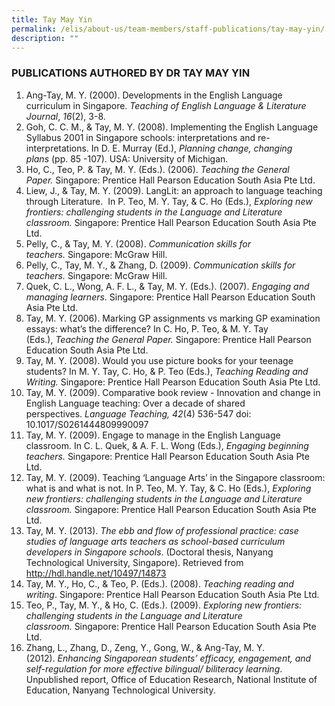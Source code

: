 ```yaml
---
title: Tay May Yin
permalink: /elis/about-us/team-members/staff-publications/tay-may-yin/
description: ""
---
```


### PUBLICATIONS AUTHORED BY DR TAY MAY YIN

1.  Ang-Tay, M. Y. (2000). Developments in the English Language curriculum in Singapore. _Teaching of English Language & Literature Journal_, _16_(2), 3-8.
2.  Goh, C. C. M., & Tay, M. Y. (2008). Implementing the English Language Syllabus 2001 in Singapore schools: interpretations and re-interpretations. In D. E. Murray (Ed.), _Planning change, changing plans_ (pp. 85 -107). USA: University of Michigan.
3.  Ho, C., Teo, P. & Tay, M. Y. (Eds.). (2006). _Teaching the General Paper._ Singapore: Prentice Hall Pearson Education South Asia Pte Ltd.
4.  Liew, J., & Tay, M. Y. (2009). LangLit: an approach to language teaching through Literature.  In P. Teo, M. Y. Tay, & C. Ho (Eds.), _Exploring new frontiers: challenging students in the Language and Literature classroom._ Singapore: Prentice Hall Pearson Education South Asia Pte Ltd.
5.  Pelly, C., & Tay, M. Y. (2008). _Communication skills for teachers._ Singapore: McGraw Hill.
6.  Pelly, C., Tay, M. Y., & Zhang, D. (2009). _Communication skills for teachers._ Singapore: McGraw Hill.
7.  Quek, C. L., Wong, A. F. L., & Tay, M. Y. (Eds.). (2007). _Engaging and managing learners_. Singapore: Prentice Hall Pearson Education South Asia Pte Ltd.
8.  Tay, M. Y. (2006). Marking GP assignments vs marking GP examination essays: what’s the difference? In C. Ho, P. Teo, & M. Y. Tay (Eds.), _Teaching the General Paper._ Singapore: Prentice Hall Pearson Education South Asia Pte Ltd.
9.  Tay, M. Y. (2008). Would you use picture books for your teenage students? In M. Y. Tay, C. Ho, & P. Teo (Eds.), _Teaching Reading and Writing._ Singapore: Prentice Hall Pearson Education South Asia Pte Ltd.
10.  Tay, M. Y. (2009). Comparative book review - Innovation and change in English Language teaching: Over a decade of shared perspectives. _Language Teaching,_ _42_(4) 536-547 doi: 10.1017/S0261444809990097
11.  Tay, M. Y. (2009). Engage to manage in the English Language classroom. In C. L. Quek, & A. F. L. Wong (Eds.), _Engaging beginning teachers._ Singapore: Prentice Hall Pearson Education South Asia Pte Ltd.
12.  Tay, M. Y. (2009). Teaching ‘Language Arts’ in the Singapore classroom: what is and what is not. In P. Teo, M. Y. Tay, & C. Ho (Eds.), _Exploring new frontiers: challenging students in the Language and Literature classroom._ Singapore: Prentice Hall Pearson Education South Asia Pte Ltd.
13.  Tay, M. Y. (2013). _The ebb and flow of professional practice: case studies of language arts teachers as school-based curriculum developers in Singapore schools_. (Doctoral thesis, Nanyang Technological University, Singapore). Retrieved from http://hdl.handle.net/10497/14873
14.  Tay, M. Y., Ho, C., & Teo, P. (Eds.). (2008). _Teaching reading and writing_. Singapore: Prentice Hall Pearson Education South Asia Pte Ltd.
15.  Teo, P., Tay, M. Y., & Ho, C. (Eds.). (2009). _Exploring new frontiers: challenging students in the Language and Literature classroom._ Singapore: Prentice Hall Pearson Education South Asia Pte Ltd.
16.  Zhang, L., Zhang, D., Zeng, Y., Gong, W., & Ang-Tay, M. Y. (2012). _Enhancing Singaporean students’ efficacy, engagement, and self-regulation for more effective bilingual/ biliteracy learning_. Unpublished report, Office of Education Research, National Institute of Education, Nanyang Technological University.